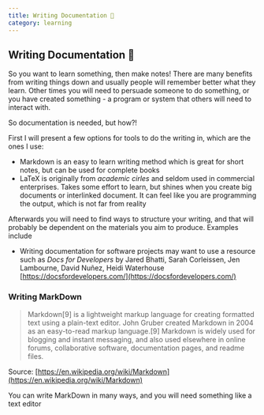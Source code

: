 ```yaml
---
title: Writing Documentation 🌱
category: learning
---
```



## Writing Documentation 🌱

So you want to learn something, then make notes! There are many benefits from writing things down and usually people will remember better what they learn. Other times you will need to persuade someone to do something, or you have created something - a program or system that others will need to interact with.

So documentation is needed, but how?!

First I will present a few options for tools to do the writing in, which are the ones I use:

* Markdown is an easy to learn writing method which is great for short notes, but can be used for complete books
* LaTeX is originally from *academic cirles* and seldom used in commercial enterprises. Takes some effort to learn, but shines when you create big documents or interlinked document. It can feel like you are programming the output, which is not far from reality

Afterwards you will need to find ways to structure your writing, and that will probably be dependent on the materials you aim to produce. Examples include

* Writing documentation for software projects may want to use a resource such as *Docs for Developers*  by Jared Bhatti, Sarah Corleissen, Jen Lambourne, David Nuñez, Heidi Waterhouse [https://docsfordevelopers.com/](https://docsfordevelopers.com/)

### Writing MarkDown

> Markdown[9] is a lightweight markup language for creating formatted text using a plain-text editor. John Gruber created Markdown in 2004 as an easy-to-read markup language.[9] Markdown is widely used for blogging and instant messaging, and also used elsewhere in online forums, collaborative software, documentation pages, and readme files.

Source: [https://en.wikipedia.org/wiki/Markdown](https://en.wikipedia.org/wiki/Markdown)

You can write MarkDown in many ways, and you will need something like a text editor 
